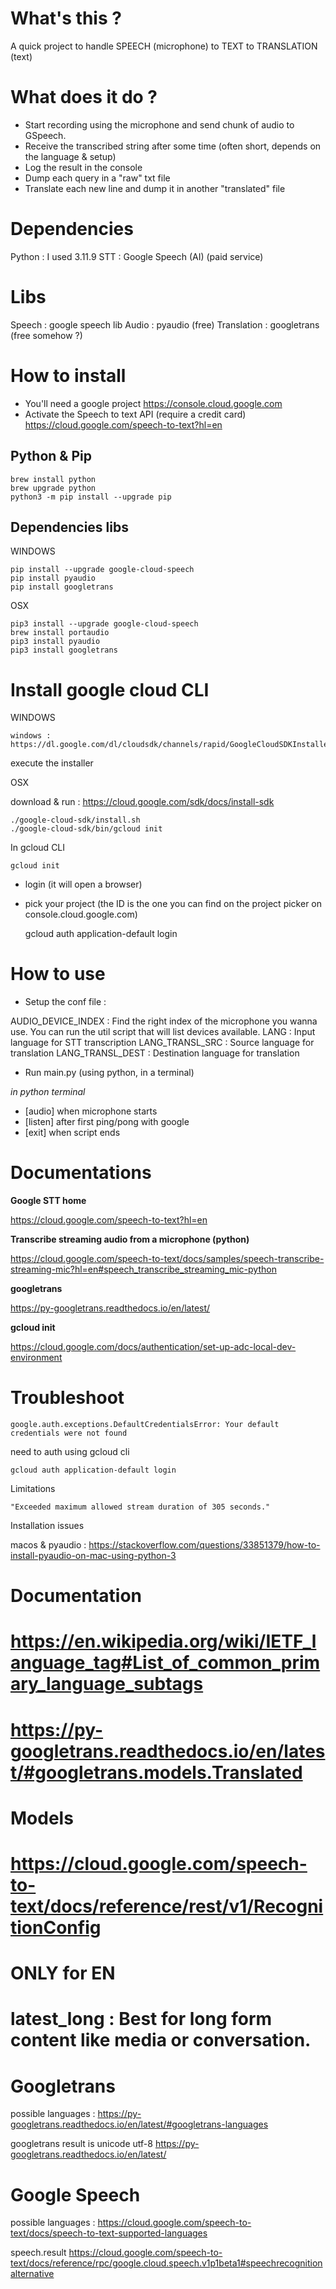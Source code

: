 # What's this ?

A quick project to handle SPEECH (microphone) to TEXT to TRANSLATION (text)

# What does it do ?

- Start recording using the microphone and send chunk of audio to GSpeech.
- Receive the transcribed string after some time (often short, depends on the language & setup)
- Log the result in the console
- Dump each query in a "raw" txt file
- Translate each new line and dump it in another "translated" file

# Dependencies

Python 			: I used 3.11.9
STT 			: Google Speech (AI)	(paid service)

# Libs

Speech					: google speech lib
Audio					: pyaudio				(free)
Translation 			: googletrans 			(free somehow ?)

# How to install

- You'll need a google project https://console.cloud.google.com
- Activate the Speech to text API (require a credit card) https://cloud.google.com/speech-to-text?hl=en

## Python & Pip
	brew install python 
	brew upgrade python
	python3 -m pip install --upgrade pip

## Dependencies libs

WINDOWS

	pip install --upgrade google-cloud-speech
	pip install pyaudio
	pip install googletrans

OSX

	pip3 install --upgrade google-cloud-speech
	brew install portaudio
	pip3 install pyaudio
	pip3 install googletrans

# Install google cloud CLI

WINDOWS

	windows : https://dl.google.com/dl/cloudsdk/channels/rapid/GoogleCloudSDKInstaller.exe

execute the installer

OSX

download & run : https://cloud.google.com/sdk/docs/install-sdk

	./google-cloud-sdk/install.sh
	./google-cloud-sdk/bin/gcloud init

In gcloud CLI

	gcloud init


- login (it will open a browser)  
- pick your project (the ID is the one you can find on the project picker on console.cloud.google.com)  

	gcloud auth application-default login

# How to use

- Setup the conf file :

AUDIO_DEVICE_INDEX 	: Find the right index of the microphone you wanna use. You can run the util script that will list devices available.
LANG 				: Input language for STT transcription
LANG_TRANSL_SRC 	: Source language for translation
LANG_TRANSL_DEST 	: Destination language for translation

- Run main.py (using python, in a terminal)

*in python terminal*

- [audio] when microphone starts
- [listen] after first ping/pong with google
- [exit] when script ends

# Documentations 

**Google STT home**

https://cloud.google.com/speech-to-text?hl=en

**Transcribe streaming audio from a microphone (python)**

https://cloud.google.com/speech-to-text/docs/samples/speech-transcribe-streaming-mic?hl=en#speech_transcribe_streaming_mic-python

**googletrans**

https://py-googletrans.readthedocs.io/en/latest/

**gcloud init**

https://cloud.google.com/docs/authentication/set-up-adc-local-dev-environment


# Troubleshoot

	google.auth.exceptions.DefaultCredentialsError: Your default credentials were not found

need to auth using gcloud cli

	gcloud auth application-default login

Limitations

	"Exceeded maximum allowed stream duration of 305 seconds."

Installation issues

macos & pyaudio : https://stackoverflow.com/questions/33851379/how-to-install-pyaudio-on-mac-using-python-3

# Documentation


# https://en.wikipedia.org/wiki/IETF_language_tag#List_of_common_primary_language_subtags
# https://py-googletrans.readthedocs.io/en/latest/#googletrans.models.Translated

# Models
# https://cloud.google.com/speech-to-text/docs/reference/rest/v1/RecognitionConfig

# ONLY for EN
# latest_long : Best for long form content like media or conversation.

# Googletrans

possible languages : https://py-googletrans.readthedocs.io/en/latest/#googletrans-languages

googletrans result is unicode utf-8
https://py-googletrans.readthedocs.io/en/latest/

# Google Speech

possible languages : https://cloud.google.com/speech-to-text/docs/speech-to-text-supported-languages

speech.result
https://cloud.google.com/speech-to-text/docs/reference/rpc/google.cloud.speech.v1p1beta1#speechrecognitionalternative
